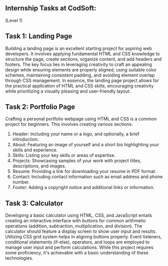 Internship Tasks at CodSoft:
---------------------------
(Level 1)

Task 1: Landing Page
--------------------
Building a landing page is an excellent starting project for aspiring web developers. It involves applying fundamental HTML and CSS knowledge to structure the page, create sections, organize content, and add headers and footers. The key focus lies in leveraging creativity to craft an appealing design while ensuring elements are properly aligned, using suitable color schemes, maintaining consistent padding, and avoiding element overlap through CSS management. In essence, the landing page project allows for the practical application of HTML and CSS skills, encouraging creativity while prioritizing a visually pleasing and user-friendly layout.

Task 2: Portfolio Page
----------------------
Crafting a personal portfolio webpage using HTML and CSS is a common project for beginners. This involves creating various sections:
1. Header: Including your name or a logo, and optionally, a brief introduction.
2. About: Featuring an image of yourself and a short bio highlighting your skills and experience.
3. Skills: Listing your key skills or areas of expertise.
4. Projects: Showcasing samples of your work with project titles, descriptions, and images.
5. Resume: Providing a link for downloading your resume in PDF format.
6. Contact: Including contact information such as email address and phone number.
7. Footer: Adding a copyright notice and additional links or information.

Task 3: Calculator
-------------------
Developing a basic calculator using HTML, CSS, and JavaScript entails creating an interactive interface with buttons for common arithmetic operations (addition, subtraction, multiplication, and division). The calculator should feature a display screen to show user input and results. Utilizing CSS grid system helps in aligning buttons properly. Event listeners, conditional statements (if-else), operators, and loops are employed to manage user input and perform calculations. While this project requires some proficiency, it's achievable with a basic understanding of these technologies.
